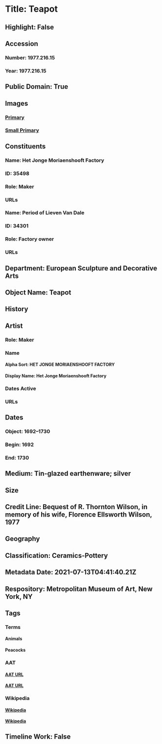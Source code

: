 # Title: Teapot
## Highlight: False
## Accession
### Number: 1977.216.15
### Year: 1977.216.15
## Public Domain: True
## Images
### [Primary](https://images.metmuseum.org/CRDImages/es/original/211635.jpg)
### [Small Primary](https://images.metmuseum.org/CRDImages/es/web-large/211635.jpg)
## Constituents
### Name: Het Jonge Moriaenshooft Factory
### ID: 35498
### Role: Maker
### URLs
### Name: Period of Lieven Van Dale
### ID: 34301
### Role: Factory owner
### URLs
## Department: European Sculpture and Decorative Arts
## Object Name: Teapot
## History
## Artist
### Role: Maker
### Name
#### Alpha Sort: HET JONGE MORIAENSHOOFT FACTORY
#### Display Name: Het Jonge Moriaenshooft Factory
### Dates Active
### URLs
## Dates
### Object: 1692–1730
### Begin: 1692
### End: 1730
## Medium: Tin-glazed earthenware; silver
## Size
## Credit Line: Bequest of R. Thornton Wilson, in memory of his wife, Florence Ellsworth Wilson, 1977
## Geography
## Classification: Ceramics-Pottery
## Metadata Date: 2021-07-13T04:41:40.21Z
## Respository: Metropolitan Museum of Art, New York, NY
## Tags
### Terms
#### Animals
#### Peacocks
### AAT
#### [AAT URL](http://vocab.getty.edu/page/aat/300249525)
#### [AAT URL](http://vocab.getty.edu/page/aat/300250082)
### Wikipedia
#### [Wikipedia]()
#### [Wikipedia]()
## Timeline Work: False